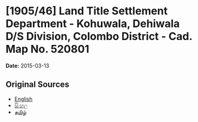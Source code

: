 # [1905/46] Land Title Settlement Department - Kohuwala, Dehiwala D/S Division, Colombo District - Cad. Map No. 520801

**Date:** 2015-03-13

## Original Sources

- [English](https://documents.gov.lk/view/extra-gazettes/2015/3/1905-46_E.pdf)
- [සිංහල](https://documents.gov.lk/view/extra-gazettes/2015/3/1905-46_S.pdf)
- [தமிழ்](https://documents.gov.lk/view/extra-gazettes/2015/3/1905-46_T.pdf)

